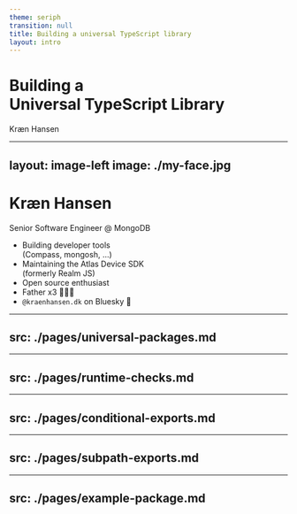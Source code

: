 ```yaml
---
theme: seriph
transition: null
title: Building a universal TypeScript library
layout: intro
---
```


# Building a<br>Universal TypeScript Library

Kræn Hansen

<!--
Not a library developer?
- Many of your solutions could be generalized and published.
- You're evaluating libraries, which might use some of these patterns.
-->

---
layout: image-left
image: ./my-face.jpg
---

# Kræn Hansen

Senior Software Engineer @ MongoDB

- Building developer tools<br>(Compass, mongosh, ...)
- Maintaining the Atlas Device SDK<br>(formerly Realm JS)
- Open source enthusiast
- Father x3 👧👧👶
- `@kraenhansen.dk` on Bluesky 🦋


---
src: ./pages/universal-packages.md
---

---
src: ./pages/runtime-checks.md
---

---
src: ./pages/conditional-exports.md
---

---
src: ./pages/subpath-exports.md
---

---
src: ./pages/example-package.md
---


<!--
Missing:
- Annotate source code with clicks / highlights.

-->